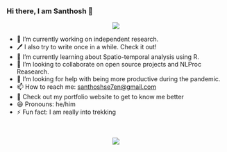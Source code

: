 ### Hi there, I am Santhosh 👋

<p align="center"><img src="https://profile-counter.glitch.me/santhoshse7en/count.svg"/></p>

<!--
**santhoshse7en/santhoshse7en** is a ✨ _special_ ✨ repository because its `README.md` (this file) appears on your GitHub profile.

Here are some ideas to get you started:
-->
- 🔭 I’m currently working on independent research.
- 🖊️ I also try to write once in a while. Check it out!
- 🌱 I’m currently learning about Spatio-temporal analysis using R.
- 👯 I’m looking to collaborate on open source projects and NLProc Reasearch.
- 🤔 I’m looking for help with being more productive during the pandemic.
- 📫 How to reach me: [santhoshse7en@gmail.com](mailto:santhoshse7en@gmail.com)
- 📧 Check out my portfolio website to get to know me better
- 😄 Pronouns: he/him
- ⚡ Fun fact: I am really into trekking

<br/>

<p align="center"><img align="center" src="https://github-readme-stats.vercel.app/api?username=santhoshse7en&show_icons=true&theme=dracula" /></p>
